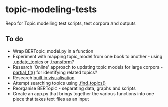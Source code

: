 # topic-modeling-tests
Repo for Topic modelling test scripts, test corpora and outputs


## To do
- Wrap BERTopic_model.py in a function
- Experiment with mapping topic_model from one book to another - using [.update_topics](https://maartengr.github.io/BERTopic/api/bertopic.html#bertopic._bertopic.BERTopic.update_topics) or [.transform](https://maartengr.github.io/BERTopic/api/bertopic.html#bertopic._bertopic.BERTopic.transform)?
- Research 'Online' approach to updating topic models for large corpora - [partial_fit()](https://maartengr.github.io/BERTopic/api/bertopic.html#bertopic._bertopic.BERTopic.partial_fit) for identifying related topics? 
- Research [built in visualisation](https://maartengr.github.io/BERTopic/getting_started/visualization/visualization.html)
- Attempt searching topics using [.find_topics()](https://maartengr.github.io/BERTopic/getting_started/search/search.html)
- Reorganise BERTopic - separating data, graphs and scripts
- Create an app.py that brings together the various functions into one piece that takes text files as an input
